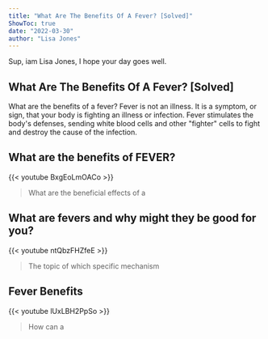 ```yaml
---
title: "What Are The Benefits Of A Fever? [Solved]"
ShowToc: true 
date: "2022-03-30"
author: "Lisa Jones" 
---
```


Sup, iam Lisa Jones, I hope your day goes well.
## What Are The Benefits Of A Fever? [Solved]
What are the benefits of a fever? Fever is not an illness. It is a symptom, or sign, that your body is fighting an illness or infection. Fever stimulates the body's defenses, sending white blood cells and other "fighter" cells to fight and destroy the cause of the infection.

## What are the benefits of FEVER?
{{< youtube BxgEoLmOACo >}}
>What are the beneficial effects of a 

## What are fevers and why might they be good for you?
{{< youtube ntQbzFHZfeE >}}
>The topic of which specific mechanism 

## Fever Benefits
{{< youtube lUxLBH2PpSo >}}
>How can a 

